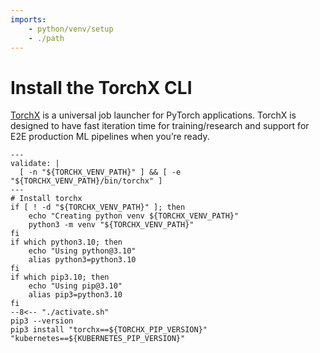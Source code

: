 ```yaml
---
imports:
    - python/venv/setup
    - ./path
---
```


# Install the TorchX CLI

[TorchX](https://pytorch.org/torchx/latest/) is a universal job
launcher for PyTorch applications. TorchX is designed to have fast
iteration time for training/research and support for E2E production ML
pipelines when you’re ready.


```shell
---
validate: |
  [ -n "${TORCHX_VENV_PATH}" ] && [ -e "${TORCHX_VENV_PATH}/bin/torchx" ]
---
# Install torchx
if [ ! -d "${TORCHX_VENV_PATH}" ]; then
    echo "Creating python venv ${TORCHX_VENV_PATH}"
    python3 -m venv "${TORCHX_VENV_PATH}"
fi
if which python3.10; then
    echo "Using python@3.10"
    alias python3=python3.10
fi
if which pip3.10; then
    echo "Using pip@3.10"
    alias pip3=python3.10
fi
--8<-- "./activate.sh"
pip3 --version
pip3 install "torchx==${TORCHX_PIP_VERSION}" "kubernetes==${KUBERNETES_PIP_VERSION}"
```
